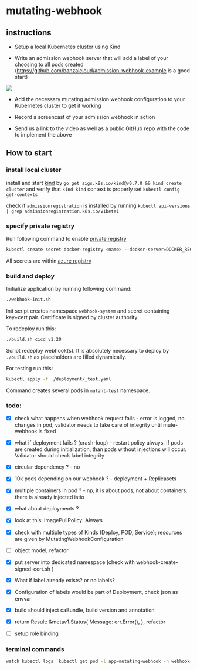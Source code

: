 # mutating-webhook

## instructions

- Setup a local Kubernetes cluster using Kind

- Write an admission webhook server that will add a label of your choosing to all pods created (https://github.com/banzaicloud/admission-webhook-example is a good start)

![](https://d33wubrfki0l68.cloudfront.net/af21ecd38ec67b3d81c1b762221b4ac777fcf02d/7c60e/images/blog/2019-03-21-a-guide-to-kubernetes-admission-controllers/admission-controller-phases.png)

- Add the necessary mutating admission webhook configuration to your Kubernetes cluster to get it working

- Record a screencast of your admission webhook in action

- Send us a link to the video as well as a public GitHub repo with the code to implement the above




## How to start

### install local cluster

install and start [kind](https://kind.sigs.k8s.io/) by `go get sigs.k8s.io/kind@v0.7.0 && kind create cluster`
and verify that `kind-kind` context is properly set `kubectl config get-contexts` 


check if `admissionregistration` is installed by running `kubectl api-versions | grep admissionregistration.k8s.io/v1beta1`
 

### specify private registry

Run following command to enable [private registry](https://kubernetes.io/docs/concepts/containers/images/#specifying-imagepullsecrets-on-a-pod)
```bash
kubectl create secret docker-registry <name> --docker-server=DOCKER_REGISTRY_SERVER --docker-username=DOCKER_USER --docker-password=DOCKER_PASSWORD
```

All secrets are within [azure registry](https://portal.azure.com/#@deutscheboerse.onmicrosoft.com/resource/subscriptions/28ed73f5-4bb4-4064-bf48-b520cc638475/resourceGroups/rg-onho-sbx/providers/Microsoft.ContainerRegistry/registries/acronhosbx/accessKey)

### build and deploy 
Initialize application by running following command: 
```bash
./webhook-init.sh
```
Init script creates namespace `webhook-system` and secret containing key+cert pair. Certificate is signed by cluster authority.  


To redeploy run this:
```bash
./build.sh cicd v1.20
```
Script redeploy webhook(s). It is absolutely necessary to deploy by `./build.sh` as placeholders are filled dynamically.   

For testing run this:
```bash
kubectl apply -f ./deployment/_test.yaml
```
Command creates several pods in `mutant-test` namespace.

### todo:
 - [x] check what happens when webhook request fails - error is logged, no changes in pod, validator needs to take care of integrity until mute-webhook is fixed
 - [x] what if deployment fails ? (crash-loop) - restart policy always. If pods are created during initialization, than  pods without injections will occur. Validator should check label integrity
 - [x] circular dependency ? - no 
 - [x] 10k pods depending on our webhook ? - deployment + Replicasets
 - [X] multiple containers in pod ?  - np, it is about pods, not about containers. there is already injected istio 
 - [X] what about deployments ? 
 - [X] look at this: imagePullPolicy: Always
 - [X] check with multiple types of Kinds (Deploy, POD, Service); resources are given by MutatingWebhookConfiguration
 - [ ] object model, refactor 
 - [x] put server into dedicated namespace (check with webhook-create-signed-cert.sh )
 - [x] What if label already exists? or no labels?
 - [x] Configuration of labels would be part of Deployment, check json as envvar 
 - [x] build should inject caBundle, build version and annotation 
 - [x] return Result: &metav1.Status{ Message: err.Error(), }, refactor
 - [ ] setup role binding

 
 
 ### terminal commands
 
 ```bash
watch kubectl logs `kubectl get pod -l app=mutating-webhook -n webhook-system -o jsonpath="{.items[0].metadata.name}"` -c mutating-webhook -n webhook-system  
```
 
